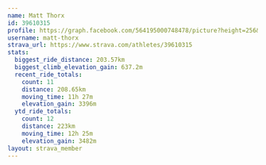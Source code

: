 ```yaml
---
name: Matt Thorx
id: 39610315
profile: https://graph.facebook.com/564195000748478/picture?height=256&width=256
username: matt-thorx
strava_url: https://www.strava.com/athletes/39610315
stats:
  biggest_ride_distance: 203.57km
  biggest_climb_elevation_gain: 637.2m
  recent_ride_totals:
    count: 11
    distance: 208.65km
    moving_time: 11h 27m
    elevation_gain: 3396m
  ytd_ride_totals:
    count: 12
    distance: 223km
    moving_time: 12h 25m
    elevation_gain: 3482m
layout: strava_member
--- 
```

